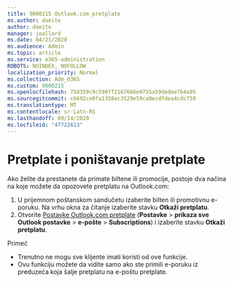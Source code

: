 ```yaml
---
title: 9000215 Outlook.com pretplate
ms.author: daeite
author: daeite
manager: joallard
ms.date: 04/21/2020
ms.audience: Admin
ms.topic: article
ms.service: o365-administration
ROBOTS: NOINDEX, NOFOLLOW
localization_priority: Normal
ms.collection: Adm_O365
ms.custom: 9000215
ms.openlocfilehash: 758359c9c5907f2167666e9755a59dedee764a95
ms.sourcegitcommit: c6692ce0fa1358ec3529e59ca0ecdfdea4cdc759
ms.translationtype: MT
ms.contentlocale: sr-Latn-RS
ms.lasthandoff: 09/14/2020
ms.locfileid: "47722613"
---
```

# <a name="subscriptions-and-unsubscribing"></a>Pretplate i poništavanje pretplate

Ako želite da prestanete da primate biltene ili promocije, postoje dva načina na koje možete da opozovete pretplatu na Outlook.com:

1. U prijemnom poštanskom sandučetu izaberite bilten ili promotivnu e-poruku. Na vrhu okna za čitanje izaberite stavku **Otkaži pretplatu**.
2. Otvorite [Postavke Outlook.com pretplate](https://outlook.live.com/mail/options/mail/brandsSubscriptions) (**Postavke**  >  **prikaza sve Outlook postavke**  >  **e-pošte**  >  **Subscriptions**) i izaberite stavku **Otkaži pretplatu**.

Primeć

- Trenutno ne mogu sve klijente imati koristi od ove funkcije.
- Ovu funkciju možete da vidite samo ako ste primili e-poruku iz preduzeća koja šalje pretplatu na e-poštu pretplate.